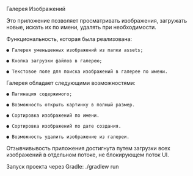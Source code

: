 Галерея Изображений

Это приложение позволяет просматривать изображения, загружать новые, искать их по имени, удалять при необходимости.

Функциональность, которая была реализована:

    ● Галерея уменьшенных изображений из папки assets;

    ● Кнопка загрузки файлов в галерею;

    ● Текстовое поле для поиска изображений в галерее по имени.

Галерея обладает следующими возможностями:

    ● Пагинация содержимого;

    ● Возможность открыть картинку в полный размер.

    ● Сортировка изображений по имени.

    ● Сортировка изображений по дате создания.

    ● Возможность удалить изображение из галереи.

Отзывчивывость приложения достигнута путем загрузки всех изображений в отдельном потоке, не блокирующем поток UI.

Запуск проекта через Gradle:
    ./gradlew run
